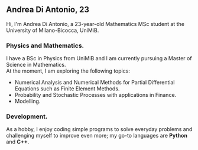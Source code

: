 ## Andrea Di Antonio, 23

Hi, I'm Andrea Di Antonio, a 23-year-old Mathematics MSc student at the University of Milano-Bicocca, UniMiB. 

### Physics and Mathematics.

I have a BSc in Physics from UniMiB and I am currently pursuing a Master of Science in Mathematics.  
At the moment, I am exploring the following topics:
- Numerical Analysis and Numerical Methods for Partial Differential Equations such as Finite Element Methods.
- Probability and Stochastic Processes with applications in Finance.
- Modelling.

### Development.

As a hobby, I enjoy coding simple programs to solve everyday problems and challenging myself to improve even more; my go-to languages are **Python** and **C++**.
